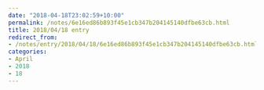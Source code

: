 ```yaml
---
date: "2018-04-18T23:02:59+10:00"
permalink: /notes/6e16ed86b893f45e1cb347b204145140dfbe63cb.html
title: 2018/04/18 entry
redirect_from:
- /notes/entry/2018/04/18/6e16ed86b893f45e1cb347b204145140dfbe63cb.html
categories:
- April
- 2018
- 18
---
```

